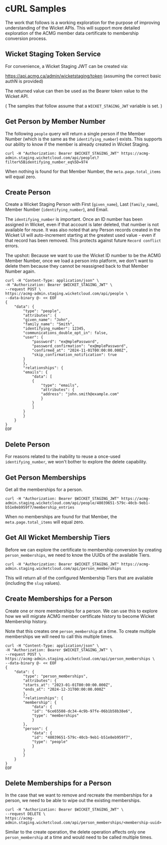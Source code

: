 # cURL Samples

The work that follows is a working exploration for the purpose of improving understanding of 
the Wicket APIs. This will support more detailed exploration of the ACMG member data certificate to 
membership conversion process.

## Wicket Staging Token Service

For convenience, a Wicket Staging JWT can be created via: 

https://api.acmg.ca/admin/wicketstaging/token (assuming the correct basic authN is provided)

The returned value can then be used as the Bearer token value to the Wicket API.

( The samples that follow assume that a `WICKET_STAGING_JWT` variable is set. )

## Get Person by Member Number

The following `people` query will return a single person if the Member Number (which is the same
as the `identifying_number`) exists. This supports our ability to know if the member is already created
in Wicket Staging.

    curl -H "Authorization: Bearer $WICKET_STAGING_JWT" https://acmg-admin.staging.wicketcloud.com/api/people\?filter%5Bidentifying_number_eq%5D=974

When nothing is found for that Member Number, the `meta.page.total_items` will equal zero.

## Create Person

Create a Wicket Staging Person with First (`given_name`), Last (`family_name`), Member Number (`identifying_number`), and Email.

The `identifying_number` is important. Once an ID number has been assigned in Wicket, even if that account is
later deleted, that number is not available for reuse. It was also noted that any Person records created
in the Wicket UI will auto-increment starting at the greatest used value - even if that record has been removed.
This protects against future `Record conflict` errors. 

The upshot: Because we want to use the Wicket ID number to be the ACMG Member Number, once we load a person into
platform, we don't want to delete them because they cannot be reassigned back to that Member Number again. 

    curl -H "Content-Type: application/json" \
    -H "Authorization: Bearer $WICKET_STAGING_JWT" \
    --request POST \
    https://acmg-admin.staging.wicketcloud.com/api/people \
    --data-binary @- << EOF
    {
        "data": {
            "type": "people",
            "attributes": {
            "given_name": "John",
            "family_name": "Smith",
            "identifying_number": 12345,
            "communications_double_opt_in": false,
            "user": {
                "password": "ex@mplePassword",
                "password_confirmation": "ex@mplePassword",
                "confirmed_at": "2024-11-01T00:00:00.000Z",
                "skip_confirmation_notification": true
            }
            },
            "relationships": {
            "emails": {
                "data": [
                {
                    "type": "emails",
                    "attributes": {
                    "address": "john.smith@example.com"
                    }
                }
                ]
            }
            }
        }
    }
    EOF

## Delete Person

For reasons related to the inability to reuse a once-used `identifying_number`, we won't bother
to explore the delete capability.

## Get Person Memberships

Get all the memberships for a person. 

    curl -H "Authorization: Bearer $WICKET_STAGING_JWT" https://acmg-admin.staging.wicketcloud.com/api/people/48039651-579c-40cb-9eb1-b51e8eb959f7/membership_entries

When no memberships are found for that Member, the `meta.page.total_items` will equal zero.

## Get All Wicket Membership Tiers

Before we can explore the certificate to membership conversion by creating `person_memberships`,
we need to know the UUIDs of the available Tiers. 

    curl -H "Authorization: Bearer $WICKET_STAGING_JWT" https://acmg-admin.staging.wicketcloud.com/api/person_memberships

This will return all of the configured Membership Tiers that are available (including the `slug` values). 

## Create Memberships for a Person

Create one or more memberships for a person. We can use this to explore how we will migrate 
ACMG member certificate history to become Wicket Membership history.

Note that this creates one `person_membership` at a time. To create multiple memberships
we will need to call this multiple times.

    curl -H "Content-Type: application/json" \
    -H "Authorization: Bearer $WICKET_STAGING_JWT" \
    --request POST \
    https://acmg-admin.staging.wicketcloud.com/api/person_memberships \
    --data-binary @- << EOF
    {
        "data": {
            "type": "person_memberships",
            "attributes": {
            "starts_at": "2023-01-01T00:00:00.000Z",
            "ends_at": "2024-12-31T00:00:00.000Z"
            },
            "relationships": {
            "membership": {
                "data": {
                "id": "6ce65508-dc34-4c9b-97fe-06b1b58b38e6",
                "type": "memberships"
                }
            },
            "person": {
                "data": {
                "id": "48039651-579c-40cb-9eb1-b51e8eb959f7",
                "type": "people"
                }
            }
            }
        }
    }
    EOF

## Delete Memberships for a Person

In the case that we want to remove and recreate the memberships for a person, we need
to be able to wipe out the existing memberships. 

    curl -H "Authorization: Bearer $WICKET_STAGING_JWT" \
    --request DELETE \
    https://acmg-admin.staging.wicketcloud.com/api/person_memberships/<membership-uuid>

Similar to the create operation, the delete operation affects only one `person_membership`
at a time and would need to be called multiple times. 